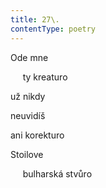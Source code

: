 ```yaml
---
title: 27\.
contentType: poetry
---
```


<section>

Ode mne

     ty kreaturo

už nikdy

neuvidíš

ani korekturo

Stoilove

     bulharská stvůro

</section>

